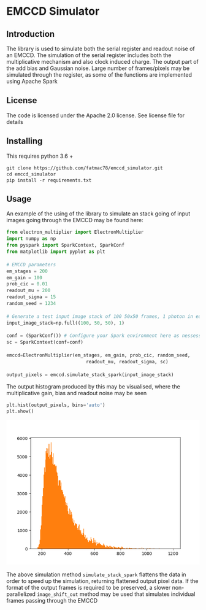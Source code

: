 # EMCCD Simulator

## Introduction

The library is used to simulate both the serial register and readout noise of an EMCCD.  The simulation of the serial register includes both the multiplicative mechanism and also clock induced charge.  The output part of the add bias and Gaussian noise. Large number of frames/pixels may be simulated through the register, as some of the functions are implemented using Apache Spark


## License

The code is licensed under the Apache 2.0 license. See license file for details

## Installing

This requires python 3.6 +

```shell script
git clone https://github.com/fatmac78/emccd_simulator.git
cd emccd_simulator
pip install -r requirements.txt
```

## Usage

An example of the using of the library to simulate an stack going of input images going through the EMCCD may be found here:

```python
from electron_multiplier import ElectronMultiplier
import numpy as np
from pyspark import SparkContext, SparkConf
from matplotlib import pyplot as plt

# EMCCD parameters
em_stages = 200
em_gain = 100
prob_cic = 0.01  
readout_mu = 200
readout_sigma = 15
random_seed = 1234

# Generate a test input image stack of 100 50x50 frames, 1 photon in each (250k input photons)
input_image_stack=np.full((100, 50, 50), 1)   

conf = (SparkConf()) # Configure your Spark environment here as nessessary
sc = SparkContext(conf=conf)

emccd=ElectronMultiplier(em_stages, em_gain, prob_cic, random_seed, 
                             readout_mu, readout_sigma, sc)

output_pixels = emccd.simulate_stack_spark(input_image_stack)

```

The output histogram produced by this may be visualised, where the multiplicative gain, bias and readout noise may be seen

```python
plt.hist(output_pixels, bins='auto')
plt.show()
```

![plot](./images/example_100gain_sim.png)

The above simulation method `simulate_stack_spark` flattens the data in order to speed up the simulation, returning flattened output pixel data.  If the format of the output frames is required to be preserved, a slower non-parallelized `image_shift_out` method may be used that simulates individual frames passing through the EMCCD 

